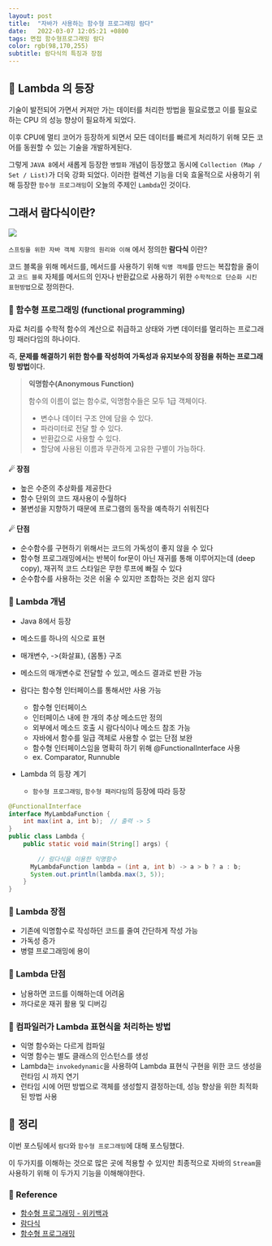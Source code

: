```yaml
---
layout: post 
title:  "자바가 사용하는 함수형 프로그래밍 람다"
date:   2022-03-07 12:05:21 +0800 
tags: 면접 함수형프로그래밍 람다
color: rgb(98,170,255)
subtitle: 람다식의 특징과 장점
--- 
```


## 🚀 Lambda 의 등장
기술이 발전되어 가면서 커져만 가는 데이터를 처리한 방법을 필요로했고 이를 필요로 하는 CPU 의 성능 향상이 필요하게 되었다.

이후 CPU에 멀티 코어가 등장하게 되면서 모든 데이터를 빠르게 처리하기 위해 모든 코어를 동원할 수 있는 기술을 개발하게된다.

그렇게 `JAVA 8`에서 새롭게 등장한 `병렬화` 개념이 등장했고 동시에 `Collection (Map / Set / List)`가 더욱 강화 되었다.
이러한 컬렉션 기능을 더욱 효울적으로 사용하기 위해 등장한 `함수형 프로그래밍`이 오늘의 주제인 `Lambda`인 것이다.

## 그래서 람다식이란?

![](https://wikibook.co.kr/images/cover/m/9788998139940.png)

`스프링을 위한 자바 객체 지향의 원리와 이해` 에서 정의한 **람다식** 이란?

코드 블록을 위해 메서드를, 메서드를 사용하기 위해 `익명 객체`를 만드는 복잡함을 줄이고
`코드 블록` 자체를 메서드의 인자나 반환값으로 사용하기 위한 `수학적으로 단순화 시킨 표현방법`으로 정의한다.


### 🌠 함수형 프로그래밍 (functional programming)
자료 처리를 수학적 함수의 계산으로 취급하고 상태와 가변 데이터를 멀리하는 프로그래밍 패러다임의 하나이다.

즉, **문제를 해결하기 위한 함수를 작성하여 가독성과 유지보수의 장점을 취하는 프로그래밍 방법**이다.

> **익명함수(Anonymous Function)**
> 
> 함수의 이름이 없는 함수로, 익명함수들은 모두 1급 객체이다.
> - 변수나 데이터 구조 안에 담을 수 있다.
> - 파라미터로 전달 할 수 있다.
> - 반환값으로 사용할 수 있다.
> - 할당에 사용된 이름과 무관하게 고유한 구별이 가능하다.


#### ☄ 장점
- 높은 수준의 추상화를 제공한다
- 함수 단위의 코드 재사용이 수월하다
- 불변성을 지향하기 때문에 프로그램의 동작을 예측하기 쉬워진다

#### ☄ 단점
- 순수함수를 구현하기 위해서는 코드의 가독성이 좋지 않을 수 있다
- 함수형 프로그래밍에서는 반복이 for문이 아닌 재귀를 통해 이루어지는데 (deep copy), 재귀적 코드 스타일은 무한 루프에 빠질 수 있다
- 순수함수를 사용하는 것은 쉬울 수 있지만 조합하는 것은 쉽지 않다


### 🌠 Lambda 개념
- Java 8에서 등장
- 메소드를 하나의 식으로 표현
- 매개변수, ->(화살표), {몸통} 구조
- 메소드의 매개변수로 전달할 수 있고, 메소드 결과로 반환 가능
- 람다는 함수형 인터페이스를 통해서만 사용 가능
  - 함수형 인터페이스
  - 인터페이스 내에 한 개의 추상 메소드만 정의
  - 외부에서 메소드 호출 시 람다식이나 메소드 참조 가능
  - 자바에서 함수를 일급 객체로 사용할 수 없는 단점 보완
  - 함수형 인터페이스임을 명확히 하기 위해 @FunctionalInterface 사용
  - ex. Comparator, Runnuble
  
- Lambda 의 등장 계기
  - `함수형 프로그래밍`, `함수형 패러다임`의 등장에 따라 등장

```java
@FunctionalInterface 
interface MyLambdaFunction { 
    int max(int a, int b);  // 출력 -> 5 
} 
public class Lambda { 
    public static void main(String[] args) {
        
        // 람다식을 이용한 익명함수
      MyLambdaFunction lambda = (int a, int b) -> a > b ? a : b;
      System.out.println(lambda.max(3, 5)); 
    } 
}

```

### 🌠 Lambda 장점
- 기존에 익명함수로 작성하던 코드를 줄여 간단하게 작성 가능
- 가독성 증가
- 병렬 프로그래밍에 용이

### 🌠 Lambda 단점
- 남용하면 코드를 이해하는데 어려움
- 까다로운 재귀 활용 및 디버깅

### 🌠 컴파일러가 Lambda 표현식을 처리하는 방법
- 익명 함수와는 다르게 컴파일
- 익명 함수는 별도 클래스의 인스턴스를 생성
- Lambda는 `invokedynamic`을 사용하여 Lambda 표현식 구현을 위한 코드 생성을 런타임 시 까지 연기
- 런타임 시에 어떤 방법으로 객체를 생성할지 결정하는데, 성능 향상을 위한 최적화된 방법 사용



## 🚀 정리

이번 포스팅에서 `람다`와 `함수형 프로그래밍`에 대해 포스팅했다.

이 두가지를 이해하는 것으로 많은 곳에 적용할 수 있지만
최종적으로 자바의 `Stream`을 사용하기 위해 이 두가지 기능을 이해해야한다.


### 🧾 Reference
- [함수형 프로그래밍 - 위키백과](https://ko.wikipedia.org/wiki/%ED%95%A8%EC%88%98%ED%98%95_%ED%94%84%EB%A1%9C%EA%B7%B8%EB%9E%98%EB%B0%8D)
- [람다식](https://mangkyu.tistory.com/113)
- [함수형 프로그래밍](https://jongminfire.dev/%ED%95%A8%EC%88%98%ED%98%95-%ED%94%84%EB%A1%9C%EA%B7%B8%EB%9E%98%EB%B0%8D%EC%9D%B4%EB%9E%80)